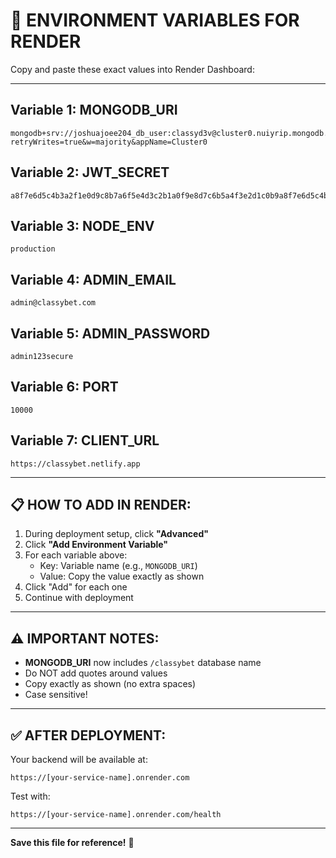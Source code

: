 # 🔑 ENVIRONMENT VARIABLES FOR RENDER

Copy and paste these exact values into Render Dashboard:

---

## Variable 1: MONGODB_URI
```
mongodb+srv://joshuajoee204_db_user:classyd3v@cluster0.nuiyrip.mongodb.net/classybet?retryWrites=true&w=majority&appName=Cluster0
```

## Variable 2: JWT_SECRET
```
a8f7e6d5c4b3a2f1e0d9c8b7a6f5e4d3c2b1a0f9e8d7c6b5a4f3e2d1c0b9a8f7e6d5c4b3a2f1
```

## Variable 3: NODE_ENV
```
production
```

## Variable 4: ADMIN_EMAIL
```
admin@classybet.com
```

## Variable 5: ADMIN_PASSWORD
```
admin123secure
```

## Variable 6: PORT
```
10000
```

## Variable 7: CLIENT_URL
```
https://classybet.netlify.app
```

---

## 📋 HOW TO ADD IN RENDER:

1. During deployment setup, click **"Advanced"**
2. Click **"Add Environment Variable"**
3. For each variable above:
   - Key: Variable name (e.g., `MONGODB_URI`)
   - Value: Copy the value exactly as shown
4. Click "Add" for each one
5. Continue with deployment

---

## ⚠️ IMPORTANT NOTES:

- **MONGODB_URI** now includes `/classybet` database name
- Do NOT add quotes around values
- Copy exactly as shown (no extra spaces)
- Case sensitive!

---

## ✅ AFTER DEPLOYMENT:

Your backend will be available at:
```
https://[your-service-name].onrender.com
```

Test with:
```
https://[your-service-name].onrender.com/health
```

---

**Save this file for reference!** 📌
